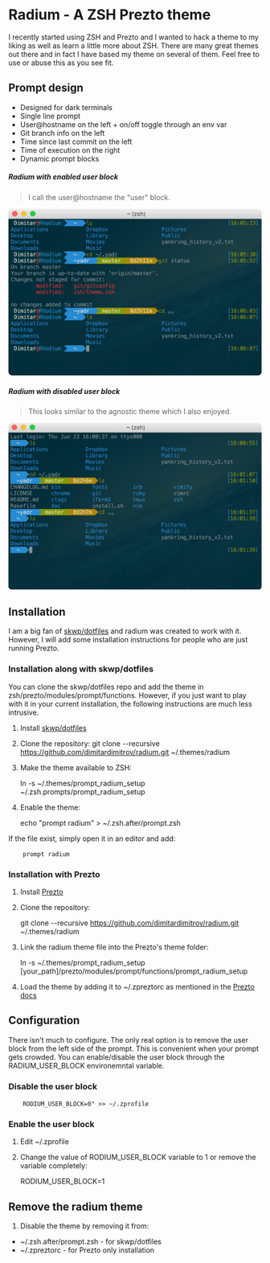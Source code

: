 # Radium - A ZSH Prezto theme

I recently started using ZSH and Prezto and I wanted to hack a theme to my liking
as well as learn a little more about ZSH. There are many great themes out there
and in fact I have based my theme on several of them. Feel free to use or abuse
this as you see fit.

## Prompt design
- Designed for dark terminals
- Single line prompt
- User@hostname on the left + on/off toggle through an env var
- Git branch info on the left
- Time since last commit on the left
- Time of execution on the right
- Dynamic prompt blocks

##### Radium with enabled user block
> I call the user@hostname the "user" block.

![](radium-user-block-on.png)

##### Radium with disabled user block
> This looks similar to the agnostic theme which I also enjoyed.

![](radium-user-block-off.png)

## Installation

I am a big fan of [skwp/dotfiles](https://github.com/skwp/dotfiles) and radium was created to work with it. However, I will add some installation instructions for people who are just running Prezto.

### Installation along with skwp/dotfiles
You can clone the skwp/dotfiles repo and add the theme in zsh/prezto/modules/prompt/functions. However, if you just want to play with it in your current installation, the following instructions are much less intrusive.

  1. Install [skwp/dotfiles](https://github.com/skwp/dotfiles#installation)
  2. Clone the repository:
        git clone --recursive https://github.com/dimitardimitrov/radium.git ~/.themes/radium

  3. Make the theme available to ZSH:

        ln -s ~/.themes/prompt_radium_setup ~/.zsh.prompts/prompt_radium_setup

  4. Enable the theme:

        echo "prompt radium" > ~/.zsh.after/prompt.zsh

If the file exist, simply open it in an editor and add:

        prompt radium

### Installation with Prezto
  1. Install [Prezto](https://github.com/sorin-ionescu/prezto)
  2. Clone the repository:

        git clone --recursive https://github.com/dimitardimitrov/radium.git ~/.themes/radium

  3. Link the radium theme file into the Prezto's theme folder:

        ln -s ~/.themes/prompt_radium_setup [your_path]/prezto/modules/prompt/functions/prompt_radium_setup

  4. Load the theme by adding it to ~/.zpreztorc as mentioned in the [Prezto docs](https://github.com/sorin-ionescu/prezto)

## Configuration
There isn't much to configure. The only real option is to remove the user block from the left side of the prompt. This is convenient when your prompt gets crowded. You can enable/disable the user block through the RADIUM_USER_BLOCK environemntal variable. 

### Disable the user block

        RODIUM_USER_BLOCK=0" >> ~/.zprofile

### Enable the user block
  1. Edit ~/.zprofile
  2. Change the value of RODIUM_USER_BLOCK variable to 1 or remove the variable completely:

        RODIUM_USER_BLOCK=1

## Remove the radium theme
1. Disable the theme by removing it from:
- ~/.zsh.after/prompt.zsh - for skwp/dotfiles
- ~/.zpreztorc - for Prezto only installation
